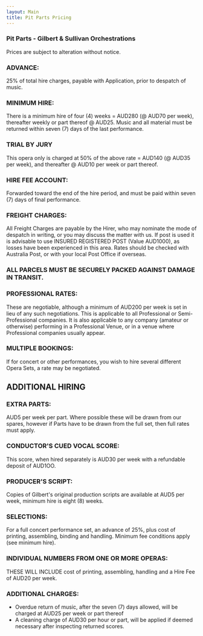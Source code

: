 ```yaml
---
layout: Main
title: Pit Parts Pricing
---
```


### Pit Parts - Gilbert & Sullivan Orchestrations

Prices are subject to alteration without notice.

### ADVANCE: 
25% of total hire charges, payable with Application, prior to despatch of music.

### MINIMUM HIRE:
There is a minimum hire of four (4) weeks = AUD280 (@ AUD70 per week), thereafter
weekly or part thereof @ AUD25. Music and all material must be returned within seven
(7) days of the last performance.

### TRIAL BY JURY
This opera only is charged at 50% of the above rate = AUD140 (@ AUD35 per week), and thereafter @ AUD10 per week or part thereof.  

### HIRE FEE ACCOUNT:
Forwarded toward the end of the hire period, and must be paid within seven (7) days of final performance.

### FREIGHT CHARGES:
All Freight Charges are payable by the Hirer, who may nominate the mode of despatch in writing, or you may discuss the matter with us. If post is used it is advisable to use INSURED REGISTERED POST (Value AUD1000), as losses have been experienced in this area. Rates should be
checked with Australia Post, or with your local Post Office if overseas.

### ALL PARCELS MUST BE SECURELY PACKED AGAINST DAMAGE IN TRANSIT.

### PROFESSIONAL RATES:
These are negotiable, although a minimum of AUD200 per week is set in lieu of any such negotiations. This is applicable to all Professional or Semi-Professional companies. 
It is also applicable to any company (amateur or otherwise) performing in a Professional Venue, or in a venue where
Professional companies usually appear.
 
### MULTIPLE BOOKINGS:
If for concert or other performances, you wish to hire several different Opera Sets, a rate may be negotiated.

## ADDITIONAL HIRING

### EXTRA PARTS:
AUD5 per week per part. Where possible these will be drawn from our spares, however if Parts have to be drawn from the full set, then full rates must apply.

### CONDUCTOR'S CUED VOCAL SCORE:
This score, when hired separately is AUD30 per week with a refundable deposit of AUD1OO.

### PRODUCER'S SCRIPT:
Copies of Gilbert's original production scripts are available at AUD5 per week, minimum hire is eight (8) weeks.

### SELECTIONS:
For a full concert performance set, an advance of 25%, plus cost of printing, assembling, binding and handling. Minimum fee conditions apply (see minimum hire).

### INDIVIDUAL NUMBERS FROM ONE OR MORE OPERAS:
THESE WILL INCLUDE cost of printing, assembling, handling and a Hire Fee of AUD20 per week.

### ADDITIONAL CHARGES:
* Overdue return of music, after the seven (7) days allowed, will be charged at AUD25 per week or part thereof
* A cleaning charge of AUD30 per hour or part, will be applied if deemed necessary after inspecting returned scores.